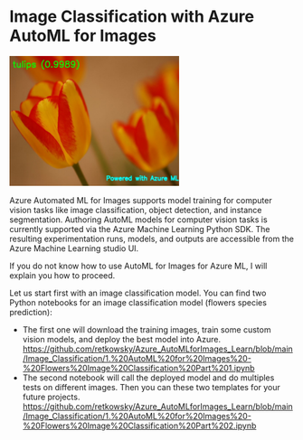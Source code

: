 # Image Classification with Azure AutoML for Images

<img src = "image.jpg"  width = 300>

Azure Automated ML for Images supports model training for computer vision tasks like image classification, object detection, and instance segmentation. 
Authoring AutoML models for computer vision tasks is currently supported via the Azure Machine Learning Python SDK. The resulting experimentation runs, models, and outputs are accessible from the Azure Machine Learning studio UI. 

If you do not know how to use AutoML for Images for Azure ML, I will explain you how to proceed.

Let us start first with an image classification model. You can find two Python notebooks for an image classification model (flowers species prediction): 
- The first one will download the training images, train some custom vision models, and deploy the best model into Azure. https://github.com/retkowsky/Azure_AutoMLforImages_Learn/blob/main/Image_Classification/1.%20AutoML%20for%20Images%20-%20Flowers%20Image%20Classification%20Part%201.ipynb
- The second notebook will call the deployed model and do multiples tests on different images. Then you can these two templates for your future projects.
https://github.com/retkowsky/Azure_AutoMLforImages_Learn/blob/main/Image_Classification/1.%20AutoML%20for%20Images%20-%20Flowers%20Image%20Classification%20Part%202.ipynb

